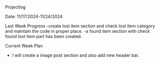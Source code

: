 Projectlog

Date: 11/17/2024-11/24/2024

Last Week Progress
-create lost item section and check lost item category and maintain the code in proper place.
-a found item section with check found lost item part has been created.
 

Current Week Plan
- I will create a image post section and also add new header bar.





